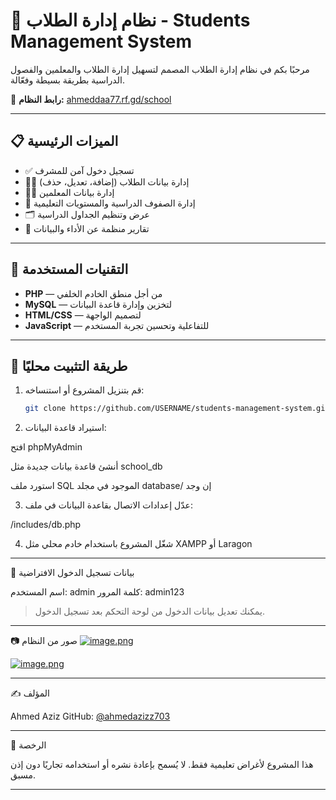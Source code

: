 # 🏫 نظام إدارة الطلاب - Students Management System

مرحبًا بكم في نظام إدارة الطلاب المصمم لتسهيل إدارة الطلاب والمعلمين والفصول الدراسية بطريقة بسيطة وفعّالة.

🔗 **رابط النظام:** [ahmeddaa77.rf.gd/school](https://ahmeddaa77.rf.gd/school)

---

## 📋 الميزات الرئيسية

- ✅ تسجيل دخول آمن للمشرف
- 👨‍🎓 إدارة بيانات الطلاب (إضافة، تعديل، حذف)
- 👨‍🏫 إدارة بيانات المعلمين
- 🏫 إدارة الصفوف الدراسية والمستويات التعليمية
- 🗂️ عرض وتنظيم الجداول الدراسية
- 📑 تقارير منظمة عن الأداء والبيانات

---

## 🧰 التقنيات المستخدمة

- **PHP** — من أجل منطق الخادم الخلفي
- **MySQL** — لتخزين وإدارة قاعدة البيانات
- **HTML/CSS** — لتصميم الواجهة
- **JavaScript** — للتفاعلية وتحسين تجربة المستخدم

---

## 🏁 طريقة التثبيت محليًا

1. قم بتنزيل المشروع أو استنساخه:
   ```bash
   git clone https://github.com/USERNAME/students-management-system.git

2. استيراد قاعدة البيانات:

افتح phpMyAdmin

أنشئ قاعدة بيانات جديدة مثل school_db

استورد ملف SQL الموجود في مجلد database/ إن وجد

3. عدّل إعدادات الاتصال بقاعدة البيانات في ملف:

/includes/db.php

4. شغّل المشروع باستخدام خادم محلي مثل XAMPP أو Laragon

---

🔐 بيانات تسجيل الدخول الافتراضية

اسم المستخدم: admin
كلمة المرور: admin123

> يمكنك تعديل بيانات الدخول من لوحة التحكم بعد تسجيل الدخول.

---

📷 صور من النظام
[![image.png](https://i.postimg.cc/tJrkPG50/image.png)](https://postimg.cc/9w7y5SK1)
 
[![image.png](https://i.postimg.cc/28KTSmyh/image.png)](https://postimg.cc/D811x9qw)

---

✍️ المؤلف

Ahmed Aziz
GitHub: [@ahmedazizz703](https://github.com/ahmedaziz703/)

---

📜 الرخصة

هذا المشروع لأغراض تعليمية فقط. لا يُسمح بإعادة نشره أو استخدامه تجاريًا دون إذن مسبق.

---
